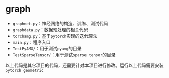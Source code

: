 # graph

- `graphnet.py`：神经网络的构造、训练、测试代码
- `graphdata.py`：数据预处理的相关代码
- `torchamg.py`：基于`pytorch`实现的迭代算法
- `main.py`：程序入口
- `TestPyAMG/`：用于测试`pyamg`的目录
- `TestSparseTensor/`：用于测试`sparse tensor`的目录

以上代码是其它项目的代码，还需要针对本项目进行修改。运行以上代码需要安装`pytorch geometric`

